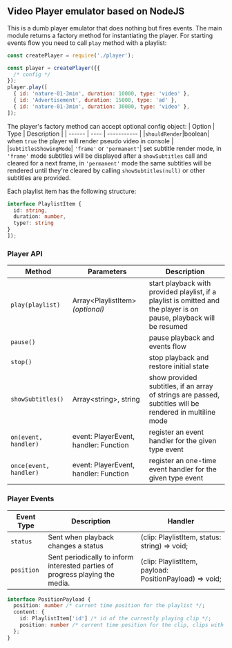 ## Video Player emulator based on NodeJS

This is a dumb player emulator that does nothing but fires events. The main module returns a factory method for instantiating the player. For starting events flow you need to call `play` method with a playlist:

```javascript
const createPlayer = require('./player');

const player = createPlayer({{
  /* config */
});
player.play([
  { id: 'nature-01-3min', duration: 10000, type: 'video' },
  { id: 'Advertisement', duration: 15000, type: 'ad' },
  { id: 'nature-01-3min', duration: 30000, type: 'video' },
]);
```

The player's factory method can accept optional config object:
| Option | Type | Description |
| ------ | ---- | ----------- |
|`shouldRender`|boolean| when `true` the player will render pseudo video in console |
|`subtitlesShowingMode`| `'frame'` or `'permanent'`| set subtitle render mode, in `'frame'` mode subtitles will be displayed after a `showSubtitles` call and cleared for a next frame, in `'permanent'` mode the same subtitles will be rendered until they're cleared by calling `showSubtitles(null)` or other subtitles are provided.

Each playlist item has the following structure:

```typescript
interface PlaylistItem {
  id: string,
  duration: number,
  type?: string
}
]);
```

### Player API

| Method                 | Parameters                             | Description                                                                                                          |
| ---------------------- | -------------------------------------- | -------------------------------------------------------------------------------------------------------------------- |
| `play(playlist)`       | Array&lt;PlaylistItem&gt; _(optional)_ | start playback with provided playlist, if a playlist is omitted and the player is on pause, playback will be resumed |
| `pause()`              |                                        | pause playback and events flow                                                                                       |
| `stop()`               |                                        | stop playback and restore initial state                                                                              |
| `showSubtitles()`      | Array&lt;string&gt;, string            | show provided subtitles, if an array of strings are passed, subtitles will be rendered in multiline mode             |
| `on(event, handler)`   | event: PlayerEvent, handler: Function  | register an event handler for the given type event                                                                   |
| `once(event, handler)` | event: PlayerEvent, handler: Function  | register an one-time event handler for the given type event                                                          |

### Player Events

| Event Type | Description                                                                   | Handler                                                    |
| ---------- | ----------------------------------------------------------------------------- | ---------------------------------------------------------- |
| `status`   | Sent when playback changes a status                                           | (clip: PlaylistItem, status: string) =&gt; void;           |
| `position` | Sent periodically to inform interested parties of progress playing the media. | (clip: PlaylistItem, payload: PositionPayload) =&gt; void; |

```typescript
interface PositionPayload {
  position: number /* current time position for the playlist */;
  content: {
    id: PlaylistItem['id'] /* id of the currently playing clip */;
    position: number /* current time position for the clip, clips with the same id are considered as the same clip */;
  };
}
```
